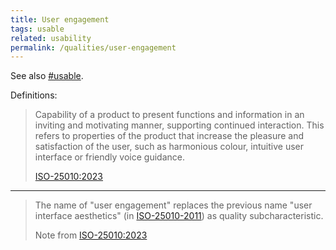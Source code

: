 ```yaml
---
title: User engagement
tags: usable
related: usability
permalink: /qualities/user-engagement
---
```



See also [#usable](/tag-usable). 


Definitions:

>Capability of a product to present functions and information in an inviting and motivating manner, supporting continued interaction.
>This refers to properties of the product that increase the pleasure and satisfaction of the user, such as harmonious colour, intuitive user interface or friendly voice guidance.
>
>[ISO-25010:2023](/references/#iso-25010-2023)

<hr class="with-no-margin"/>

>The name of "user engagement" replaces the previous name "user interface aesthetics" (in [ISO-25010-2011](/references/#iso-25010-2011)) as quality subcharacteristic.
>
>Note from [ISO-25010:2023](/references/#iso-25010-2023)

